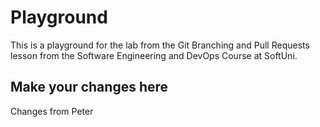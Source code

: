 # Playground
This is a playground for the lab from the Git Branching and Pull Requests lesson from the Software Engineering and DevOps Course at SoftUni.

## Make your changes here
Changes from Peter